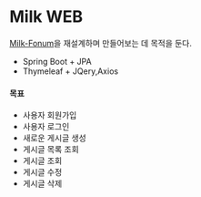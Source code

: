 # Milk WEB

[Milk-Fonum](https://github.com/KwonYH-sky/Milk-Fonum)을 재설계하며 만들어보는 데 목적을 둔다.

- Spring Boot + JPA
- Thymeleaf + JQery,Axios

#### 목표
- 사용자 회원가입
- 사용자 로그인
- 새로운 게시글 생성
- 게시글 목록 조회
- 게시글 조회
- 게시글 수정
- 게시글 삭제

